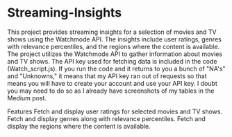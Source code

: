 # Streaming-Insights
This project provides streaming insights for a selection of movies and TV shows using the Watchmode API. The insights include user ratings, genres with relevance percentiles, and the regions where the content is available. The project utilizes the Watchmode API to gather information about movies and TV shows. The API key used for fetching data is included in the code (Watch_script.js). If you run the code and it returns to you a bunch of "NA's" and "Unknowns," it means that my API key ran out of requests so that means you will have to create your account and use your API key. I doubt you may need to do so as I already have screenshots of my tables in the Medium post.

Features
  Fetch and display user ratings for selected movies and TV shows.
  Fetch and display genres along with relevance percentiles.
  Fetch and display the regions where the content is available.
